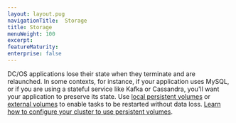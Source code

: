 ```yaml
---
layout: layout.pug
navigationTitle:  Storage
title: Storage
menuWeight: 100
excerpt:
featureMaturity:
enterprise: false
---
```


<!-- This source repo for this topic is https://github.com/dcos/dcos-docs -->


DC/OS applications lose their state when they terminate and are relaunched. In some contexts, for instance, if your application uses MySQL, or if you are using a stateful service like Kafka or Cassandra, you'll want your application to preserve its state. Use [local persistent volumes](/1.8/usage/storage/persistent-volume/) or [external volumes](/1.8/usage/storage/external-storage/) to enable tasks to be restarted without data loss. [Learn how to configure your cluster to use persistent volumes](/1.8/administration/storage/mount-disk-resources/).
